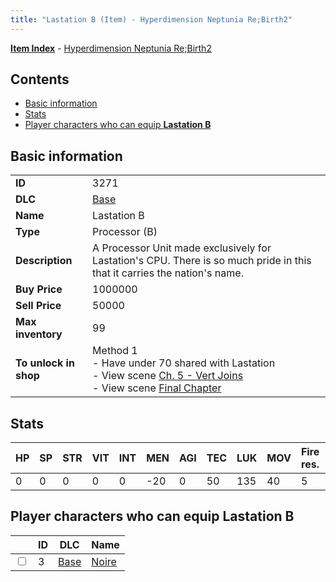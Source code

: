 ```yaml
---
title: "Lastation B (Item) - Hyperdimension Neptunia Re;Birth2"
---
```


[**Item Index**](/neptunia/rb2/item/index.html) - [Hyperdimension Neptunia Re;Birth2](/neptunia/rb2)

## Contents

- [Basic information](#basic-information)
- [Stats](#stats)
- [Player characters who can equip **Lastation B**](#player-characters-who-can-equip-lastation-b)

## Basic information

|   |   |
| -- | -- |
| **ID** | 3271 |
| **DLC** | [Base](/neptunia/rb2/dlc/0-base.html) |
| **Name** | Lastation B |
| **Type** | Processor (B) |
| **Description** | A Processor Unit made exclusively for Lastation's CPU. There is so much pride in this that it carries the nation's name. |
| **Buy Price** | 1000000 |
| **Sell Price** | 50000 |
| **Max inventory** | 99 |
| **To unlock in shop** | Method 1<br />- Have under 70 shared with Lastation<br />- View scene [Ch. 5 - Vert Joins](/neptunia/rb2/scene/0-376-ch-5-vert-joins.html)<br />- View scene [Final Chapter](/neptunia/rb2/scene/0-467-final-chapter.html) |

## Stats

| HP | SP | STR | VIT | INT | MEN | AGI | TEC | LUK | MOV | Fire res. | Ice res. | Wind res. | Lightning res. |
| -- | -- | --- | --- | --- | --- | --- | --- | --- | --- | --------- | -------- | --------- | -------------- |
| 0 | 0 | 0 | 0 | 0 | -20 | 0 | 50 | 135 | 40 | 5 | 0 | 0 | 0 |

## Player characters who can equip **Lastation B**

|    | ID | DLC | Name |
| -- | -- | --- | ---- |
| <input type="checkbox" id="rb2-player-0-3" class="trackbox" /> | 3 | [Base](/neptunia/rb2/dlc/0-base.html) | [Noire](/neptunia/rb2/player/0-3-noire.html) |